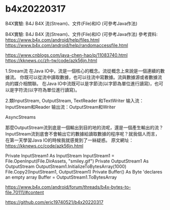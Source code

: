 # b4x20220317
B4X實驗: B4J B4X 流(Stream)、文件(File)和IO (可參考Java作法)

B4X實驗: B4J B4X 流(Stream)、文件(File)和IO (可參考Java作法)
參考資料:
https://www.b4x.com/android/help/files.html 
https://www.b4x.com/android/help/randomaccessfile.html

https://www.cnblogs.com/java-chen-hao/p/11083740.html
https://kknews.cc/zh-tw/code/azk56jn.html

1.Stream流
在Java IO中，流是一個核心的概念。流從概念上來說是一個連續的數據流。
你既可以從流中讀取數據，也可以往流中寫數據。流與數據源或者數據流向的媒介相關聯。
在Java IO中流既可以是字節流(以字節為單位進行讀寫)，也可以是字符流(以字符為單位進行讀寫)。

2.類InputStream, OutputStream, TextReader 和TextWriter
输入流：InputStream和Reader
输出流：OutputStream和Writer

AsyncStreams
 

那麼OutputStream流到底是一個輸出到目的地的流呢，還是一個產生輸出的流？
InputStream流到底會不會輸出它的數據給讀取數據的程序呢？就我個人而言，
在第一天學習Java IO的時候我就感覺到了一絲疑惑。
原文網址：https://kknews.cc/code/azk56jn.html


Private InputStream1 As InputStream 
InputStream1 = File.OpenInput(File.DirAssets, "smiley.gif") 
Private OutputStream1 As OutputStream 
OutputStream1.InitializeToBytesArray(1000) 
File.Copy2(InputStream1, OutputStream1) 
Private Buffer() As Byte 'declares an empty array 
Buffer = OutputStream1.ToBytesArray


https://www.b4x.com/android/forum/threads/b4x-bytes-to-file.70111/#content




https://github.com/eric19740521/b4x20220317
